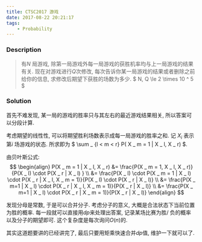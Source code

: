 ```yaml
---
title: CTSC2017 游戏
date: 2017-08-22 20:21:17
tags:
    - Probability
---
```


### Description
> 有$N$ 局游戏, 除第一局游戏外每一局游戏的获胜机率均与上一局游戏的结果有关. 现在对游戏进行$Q$次修改, 每次告诉你某一局游戏的结果或者删除之前给你的信息, 求修改后期望下获胜的场数为多少.
$ N, Q \le 2 \times 10 ^ 5 $

<!--more-->

### Solution
首先不难发现, 某一局的游戏的胜率只与其左右的最近游戏结果相关, 所以答案可以分段计算.

考虑期望的线性性, 可以将期望胜利场数表示成每一局游戏的胜率之和.
记 $X _ i$  表示第$i$ 场游戏的状态. 所求即为 $ \sum _ {l < m < r} P( X _ m = 1 | X _ l, X _ r) $. 

由贝叶斯公式:
$$
\begin{align}
P(X _ m = 1 | X _ l, X _ r) &= \frac{P(X _ m = 1, X _ l, X _ r)}{P(X _ l) \cdot P(X _ r | X _ l) } \\
&= \frac{P(X _ l) \cdot P(X _ m = 1 | X _ l) \cdot P(X _ r | X _ l, X _ m = 1)}{P(X _ l) \cdot P(X _ r | X _ l)} \\
&= \frac{P(X _ m=1 | X _ l) \cdot P(X _ r | X _ l, X _ m = 1)}{P(X _ r | X _ l)} \\
&= \frac{P(X _ m=1 | X _ l) \cdot P(X _ r | X _ m = 1)}{P(X _ r | X _ l)} 
\end{align}
$$

发现分母是常数, 于是可以合并分子. 
考虑分子的意义, 大概是合法状态下当前位置为胜的概率.
每一段就可以直接用$dp$来处理出答案, 记录某场比赛为胜/ 负的概率以及分子的期望即可.
这个复杂度是每次询问$O(n)$的.

其实这道题要讲的已经讲完了, 最后只要用矩乘快速合并$dp$值, 维护一下就可以了.
